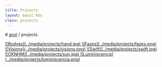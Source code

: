 ```yaml
---
title: Projects
layout: basic.hbs
class: projects
---
```


# [anxl](../index.html) / projects.

<a href="bodyes.html">
  ![Bodyes](../media/projects/hand.jpg)
</a>

<a href="fazes.html">
  ![Fazes](../media/projects/fazes.png)
</a>

<a href="visions.html">
  ![Visions](../media/projects/visions.png)
</a>

<a href="swift.html">
  ![Swift](../media/projects/swift.jpg)
</a>

<a href="oxnhm.html">
  ![OXNHM](../media/projects/sun.jpg)
</a>

<a href="luminiscencia.html">
  ![Luminiscencia](../media/projects/luminiscencia.png)
</a>
